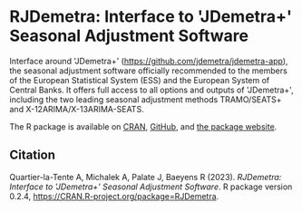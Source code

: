 # RJDemetra: Interface to 'JDemetra+' Seasonal Adjustment Software

Interface around 'JDemetra+' (<https://github.com/jdemetra/jdemetra-app>), the seasonal adjustment software officially recommended to the members of the European Statistical System (ESS) and the European System of Central Banks. It offers full access to all options and outputs of 'JDemetra+', including the two leading seasonal adjustment methods TRAMO/SEATS+ and X-12ARIMA/X-13ARIMA-SEATS.

The R package is available on [CRAN](https://cran.r-project.org/package=RJDemetra), [GitHub](https://github.com/jdemetra/rjdemetra), and [the package website](https://jdemetra.github.io/rjdemetra/).

## Citation

Quartier-la-Tente A, Michalek A, Palate J, Baeyens R
(2023). _RJDemetra: Interface to 'JDemetra+' Seasonal
Adjustment Software_. R package version 0.2.4,
<https://CRAN.R-project.org/package=RJDemetra>.


